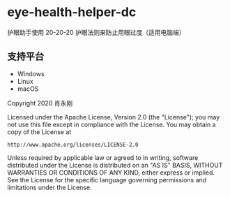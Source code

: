 # eye-health-helper-dc
护眼助手使用 20-20-20 护眼法则来防止用眼过度（适用电脑端）
## 支持平台
* Windows
* Linux
* macOS

Copyright 2020 肖永刚

Licensed under the Apache License, Version 2.0 (the "License");
you may not use this file except in compliance with the License.
You may obtain a copy of the License at

    http://www.apache.org/licenses/LICENSE-2.0

Unless required by applicable law or agreed to in writing, software
distributed under the License is distributed on an "AS IS" BASIS,
WITHOUT WARRANTIES OR CONDITIONS OF ANY KIND, either express or implied.
See the License for the specific language governing permissions and
limitations under the License.
